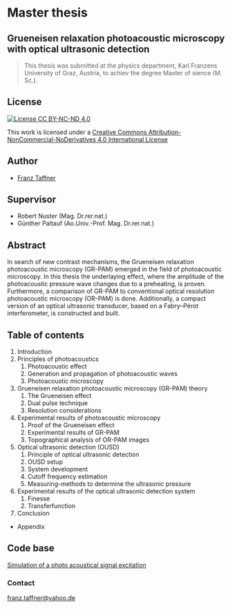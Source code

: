 # Master thesis 
## Grueneisen relaxation photoacoustic microscopy with optical ultrasonic detection

> This thesis was submitted at the physics department, Karl Franzens University of Graz, Austria, to achiev the degree Master of sience (M. Sc.).

## License

[![License CC BY-NC-ND 4.0](https://i.creativecommons.org/l/by-nc-nd/4.0/88x31.png)](http://creativecommons.org/licenses/by-nc-nd/4.0/)

This work is licensed under a [Creative Commons Attribution-NonCommercial-NoDerivatives 4.0 International License](http://creativecommons.org/licenses/by-nc-nd/4.0/)

## Author

* [Franz Taffner](https://github.com/fxat)

## Supervisor

* Robert Nuster (Mag. Dr.rer.nat.)
* Günther Paltauf (Ao.Univ.-Prof. Mag. Dr.rer.nat.)

## Abstract

In search of new contrast mechanisms, the Grueneisen relaxation photoacoustic microscopy (GR-PAM) emerged in the field of photoacoustic microscopy.
In this thesis the underlaying effect, where the amplitude of the photoacoustic pressure wave changes due to a preheating, is proven. Furthermore, a comparison of GR-PAM to conventional optical resolution photoacoustic microscopy (OR-PAM) is done. Additionally, a compact version of an optical ultrasonic transducer, based on a Fabry–Pérot interferometer, is constructed and built.

## Table of contents

1. Introduction
2. Principles of photoacoustics
    1. Photoacoustic effect
    2. Generation and propagation of photoacoustic waves
    3. Photoacoustic microscopy
3. Grueneisen relaxation photoacoustic microscopy (GR-PAM) theory
    1. The Grueneisen effect
    2. Dual pulse technique
    3. Resolution considerations
4. Experimental results of photoacoustic microscopy
    1. Proof of the Grueneisen effect
    2. Experimental results of GR-PAM
    3. Topographical analysis of OR-PAM images
5. Optical ultrasonic detection (OUSD)
    1. Principle of optical ultrasonic detection
    2. OUSD setup
    3. System development
    4. Cutoff frequency estimation
    5. Measuring-methods to determine the ultrasonic pressure
6. Experimental results of the optical ultrasonic detection system
    1. Finesse
    2. Transferfunction
7. Conclusion
* Appendix 

## Code base

[Simulation of a photo acoustical signal excitation](https://github.com/fxat/simulationPAsignal)

### Contact

franz.taffner@yahoo.de
